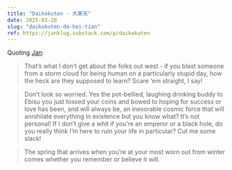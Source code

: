 ```yaml
---
title: "Daikokuten - 大黒天"
date: 2025-03-28
slug: "daikokuten-da-hei-tian"
ref: https://janklug.substack.com/p/daikokuten
---
```


Quoting [Jan](https://janklug.substack.com/p/daikokuten):

> That’s what I don’t get about the folks out west - if you blast someone from a storm cloud for being human on a particularly stupid day, how the heck are they supposed to learn? Scare ‘em straight, I say!

> Don’t look so worried. Yes the pot-bellied, laughing drinking buddy to Ebisu you just tossed your coins and bowed to hoping for success or love has been, and will always be, an inexorable cosmic force that will annihilate everything in existence but you know what? It’s not personal! If I don’t give a whit if you’re an emperor or a black hole, do you really think I’m here to ruin your life in particular? Cut me some slack!

> The spring that arrives when you’re at your most worn out from winter comes whether you remember or believe it will.